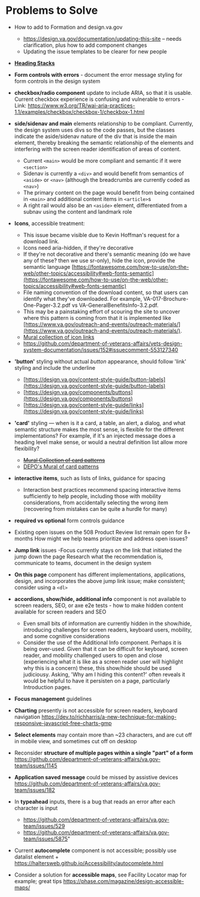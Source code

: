 # Problems to Solve
- How to add to Formation and design.va.gov
  - https://design.va.gov/documentation/updating-this-site – needs clarification, plus how to add component changes
  - Updating the issue templates to be clearer for new people
  
- [**Heading Stacks**](https://github.com/department-of-veterans-affairs/va.gov-team/blob/master/teams/vsa/design/patternLibraryInitiatives/headings.md)

- **Form controls with errors** - document the error message styling for form controls in the design system

- **checkbox/radio component** update to include ARIA, so that it is usable. Current checkbox experience is confusing and vulnerable to errors - Link: https://www.w3.org/TR/wai-aria-practices-1.1/examples/checkbox/checkbox-1/checkbox-1.html

- **side/sidenav and main** elements relationship to be compliant. Currently, the design system uses divs so the code passes, but the classes indicate the aside/sidenav nature of the div that is inside the main element, thereby breaking the semantic relationship of the elements and interfering with the screen reader identification of areas of content.
  - Current `<main>` would be more compliant and semantic if it were `<section>`
  - Sidenav is currently a `<div>` and would benefit from semantics of `<aside>` or `<nav>` (although the breadcrumbs are currently coded as `<nav>`)
  - The primary content on the page would benefit from being contained in `<main>` and additional content items in `<article>`s
  - A right rail would also be an `<aside>` element, differentiated from a subnav using the content and landmark role

- **Icons**, accessible treatment: 
  - This issue became visible due to Kevin Hoffman's request for a download link.
  - Icons need aria-hidden, if they're decorative
  - If they're not decorative and there's semantic meaning (do we have any of these? then we use sr-only), hide the icon, provide the semantic language [https://fontawesome.com/how-to-use/on-the-web/other-topics/accessibility#web-fonts-semantic](https://fontawesome.com/how-to-use/on-the-web/other-topics/accessibility#web-fonts-semantic)
  - File naming convention of the download content, so that users can identify what they've downloaded. For example, VA-017-Brochure-One-Pager-3.2.pdf vs VA-GeneralBenefitsInfo-3.2.pdf.
  - This may be a painstaking effort of scouring the site to uncover where this pattern is coming from that it is implemented like [https://www.va.gov/outreach-and-events/outreach-materials/](https://www.va.gov/outreach-and-events/outreach-materials/).
  - [Mural collection of icon links](https://app.mural.co/t/vsa8243/m/vsa8243/1572978262728/21af0a3299046b16f45678c564a7535797473f0b)
  - https://github.com/department-of-veterans-affairs/vets-design-system-documentation/issues/152#issuecomment-553127340
  
- **'button'** styling without actual _button_ appearance, should follow 'link' styling and include the underline
  - [https://design.va.gov/content-style-guide/button-labels](https://design.va.gov/content-style-guide/button-labels)
  - [https://design.va.gov/components/buttons](https://design.va.gov/components/buttons)
  - [https://design.va.gov/content-style-guide/links](https://design.va.gov/content-style-guide/links)

- **'card'** styling — when is it a card, a table, an alert, a dialog, and what semantic structure makes the most sense, is flexible for the different implementations? For example, if it's an injected message does a heading level make sense, or would a neutral definition list allow more flexibility?
  - ~~[Mural Collection of card patterns](https://app.mural.co/t/vsa8243/m/vsa8243/1572902707497/848781c021d10b7bb4674bea3f357b19dec73b59)~~
  - [DEPO's Mural of card patterns](https://app.mural.co/t/departmentofveteransaffairs9999/m/departmentofveteransaffairs9999/1574086026453/e8ba87ed25507f73b7c0b5c40267a3ae95a20b09)

- **interactive items**, such as lists of links, guidance for spacing
  - Interaction best practices recommend spacing interactive items sufficiently to help people, including those with mobility considerations, from accidentally selecting the wrong item (recovering from mistakes can be quite a hurdle for many)

- **required vs optional** form controls guidance

- Existing open issues on the 508 Product Review list remain open for 8+ months	How might we help teams prioritize and address open issues?																						

- **Jump link** issues -Focus currently stays on the link that initiated the jump down the page	Research what the recommendation is, communicate to teams, document in the design system																						

- **On this page** component has different implementations, applications, design, and incorporates the above jump link issue; make consistent; consider using a `<dl>`

- **accordions, show/hide, additional info** component is not available to screen readers, SEO, or axe e2e tests - how to make hidden content available for screen readers and SEO

    - Even small bits of information are currently hidden in the show/hide, introducing challenges for screen readers, keyboard users, mobility, and some cognitive considerations																							
    - Consider the use of the Additional Info component. Perhaps it is being over-used. Given that it can be difficult for keyboard, screen reader, and mobility challenged users to open and close (experiencing what it is like as a screen reader user will highlight why this is a concern) these, this show/hide should be used judiciousy. Asking, 'Why am I hiding this content?' often reveals it would be helpful to have it persisten on a page, particularly Introduction pages.

- **Focus management** guidelines

- **Charting** presently is not accessible for screen readers, keyboard navigation	https://dev.to/richharris/a-new-technique-for-making-responsive-javascript-free-charts-gmp																						

- **Select elements** may contain more than ~23 characters, and are cut off in mobile view, and sometimes cut off on desktop

- Reconsider **structure of multiple pages within a single "part" of a form**	https://github.com/department-of-veterans-affairs/va.gov-team/issues/1145																						

- **Application saved message** could be missed by assistive devices	https://github.com/department-of-veterans-affairs/va.gov-team/issues/182																						

- In **typeahead** inputs, there is a bug that reads an error after each character is input	
  - https://github.com/department-of-veterans-affairs/va.gov-team/issues/529
  - https://github.com/department-of-veterans-affairs/va.gov-team/issues/5875"																						

- Current **autocomplete** component is not accessible; possibly use datalist element + https://haltersweb.github.io/Accessibility/autocomplete.html

- Consider a solution for **accessible maps**, see Facility Locator map for example; great tips https://phase.com/magazine/design-accessible-maps/

